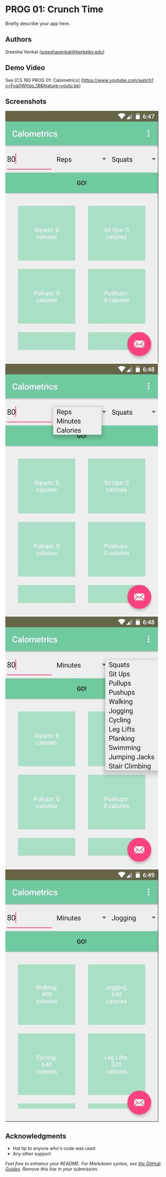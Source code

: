 # PROG 01: Crunch Time

Briefly describe your app here.

## Authors

Sreesha Venkat ([sreeshavenkat@berkeley.edu](mailto:sreeshavenkat@berkeley.edu))

## Demo Video

See [CS 160 PROG 01: Calometrics] (https://www.youtube.com/watch?v=Foa0WHqo_18&feature=youtu.be)

## Screenshots

<img src="screenshots/ScreenShot1.jpg"/>
<img src="screenshots/ScreenShot2.jpg"/>
<img src="screenshots/ScreenShot3.jpg"/>
<img src="screenshots/ScreenShot4.jpg"/>

## Acknowledgments

* Hat tip to anyone who's code was used
* Any other support

*Feel free to enhance your README. For Markdown syntax, see [the GitHub Guides](https://guides.github.com/features/mastering-markdown/). Remove this line in your submission.*
